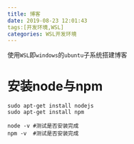 ```yaml
---
title: 博客
date: 2019-08-23 12:01:43
tags:[开发环境,WSL]
categories: WSL开发环境
---
```


使用`WSL`即`windows`的`ubuntu`子系统搭建博客

# 安装node与npm

```shell
sudo apt-get install nodejs
sudo apt-get install npm

node -v #测试是否安装完成
npm -v  #测试是否安装完成
```

<!--more-->